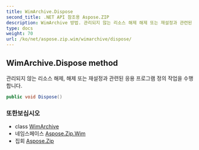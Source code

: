 ```yaml
---
title: WimArchive.Dispose
second_title: .NET API 참조용 Aspose.ZIP
description: WimArchive 방법. 관리되지 않는 리소스 해제 해제 또는 재설정과 관련된 응용 프로그램 정의 작업을 수행합니다.
type: docs
weight: 70
url: /ko/net/aspose.zip.wim/wimarchive/dispose/
---
```

## WimArchive.Dispose method

관리되지 않는 리소스 해제, 해제 또는 재설정과 관련된 응용 프로그램 정의 작업을 수행합니다.

```csharp
public void Dispose()
```

### 또한보십시오

* class [WimArchive](../)
* 네임스페이스 [Aspose.Zip.Wim](../../wimarchive/)
* 집회 [Aspose.Zip](../../../)


